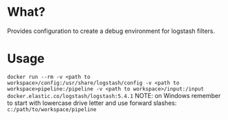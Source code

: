 # What?
Provides configuration to create a debug environment for logstash filters.

# Usage
`docker run --rm -v <path to workspace>/config:/usr/share/logstash/config -v <path to workspace>pipeline:/pipeline -v <path to workspace>/input:/input docker.elastic.co/logstash/logstash:5.4.1`
NOTE: on Windows remember to start with lowercase drive letter and use forward
slashes: `c:/path/to/workspace/pipeline`

